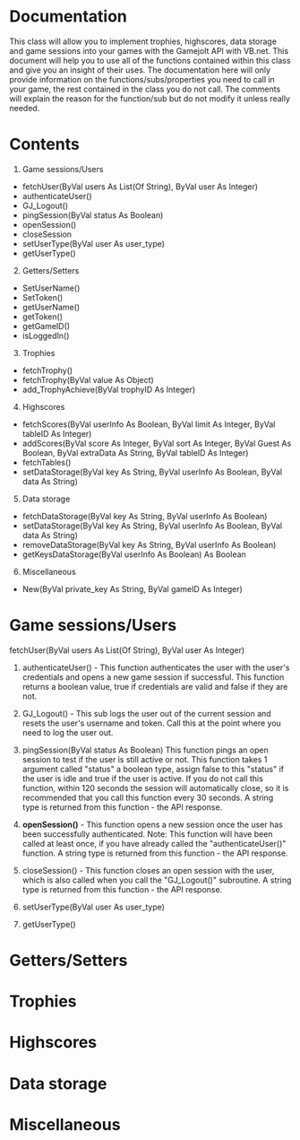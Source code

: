 Documentation
=============
This class will allow you to implement trophies, highscores, data storage and game sessions into your games with the 
Gamejolt API with VB.net. This document will help you to use all of the functions contained within this class and give you an insight of their uses. The documentation here will only provide information on the functions/subs/properties you need to call in your game, the rest contained in the class you do not call. The comments will explain the reason for the function/sub but do not modify it unless really needed.

Contents
=============
1. Game sessions/Users
  - fetchUser(ByVal users As List(Of String), ByVal user As Integer)
  - authenticateUser()
  - GJ_Logout()
  - pingSession(ByVal status As Boolean)
  - openSession()
  - closeSession
  - setUserType(ByVal user As user_type)
  - getUserType()

2. Getters/Setters
  - SetUserName()
  - SetToken()  
  - getUserName()
  - getToken()
  - getGameID()
  - isLoggedIn()

3. Trophies
  - fetchTrophy()
  - fetchTrophy(ByVal value As Object)
  - add_TrophyAchieve(ByVal trophyID As Integer)

4. Highscores
  - fetchScores(ByVal userInfo As Boolean, ByVal limit As Integer, ByVal tableID As Integer)
  - addScores(ByVal score As Integer, ByVal sort As Integer, ByVal Guest As Boolean, ByVal extraData As String, ByVal     tableID As Integer)
  - fetchTables()
  - setDataStorage(ByVal key As String, ByVal userInfo As Boolean, ByVal data As String)

5. Data storage
  - fetchDataStorage(ByVal key As String, ByVal userInfo As Boolean)
  - setDataStorage(ByVal key As String, ByVal userInfo As Boolean, ByVal data As String)
  - removeDataStorage(ByVal key As String, ByVal userInfo As Boolean)
  - getKeysDataStorage(ByVal userInfo As Boolean) As Boolean

6. Miscellaneous 
  - New(ByVal private_key As String, ByVal gameID As Integer)

Game sessions/Users
=============
fetchUser(ByVal users As List(Of String), ByVal user As Integer)

1. authenticateUser() -
This function authenticates the user with the user's credentials and opens a new game session if successful. This function returns a  boolean value,  true if credentials are valid and false if they are not.


2. GJ_Logout() -
This sub logs the user out of the current session and resets the user's username and token. Call this at the point where you need to log the user out.

3. pingSession(ByVal status As Boolean)
This function pings an open session to test if the user is still active or not. This function takes 1 argument called "status" a boolean type, assign false to this "status" if the user is idle and true if the user is active.
If you do not call this function, within 120 seconds the session will automatically close, so it is recommended that you call this function every 30 seconds. A string type is returned from this function - the API response.

4. **openSession()** -
This function opens a new session once the user has been successfully authenticated. Note: This function will have been called at least once, if you have already called the "authenticateUser()" function. A string type is returned from this function - the API response.

5. closeSession() -
This function closes an open session with the user, which is also called when you call the "GJ_Logout()" subroutine. A string type is returned from this function - the API response. 

6. setUserType(ByVal user As user_type)


7. getUserType()


Getters/Setters
=============
Trophies
=============
Highscores
=============
Data storage
=============
Miscellaneous
=============
